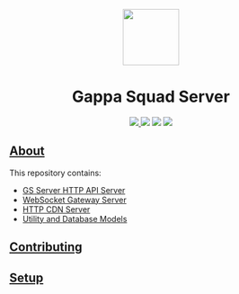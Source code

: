 <p align="center">
  <img width="100" src="https://cdn.discordapp.com/icons/501202509239549952/22220c5c73eb979aa0c1f74b8588dc76.webp?size=240" />
</p>
<h1 align="center">Gappa Squad Server</h1>

<p align="center">
  <a href="hhttps://discord.gg/WWNYqXap">
    <img src="https://img.shields.io/discord/806142446094385153?color=7489d5&logo=discord&logoColor=ffffff" />
  </a>
  <img src="https://img.shields.io/static/v1?label=Status&message=Development&color=blue">
  <a title="Crowdin" target="_blank" href="https://translate.fosscord.com/"><img src="https://badges.crowdin.net/fosscord/localized.svg"></a>
   <a href="https://opencollective.com/fosscord">
    <img src="https://opencollective.com/fosscord/tiers/badge.svg">
  </a>
</p>

## [About](https://labs.techspaces.club)

This repository contains:

-   [GS Server HTTP API Server](/src/api)
-   [WebSocket Gateway Server](/src/gateway)
-   [HTTP CDN Server](/src/cdn)
-   [Utility and Database Models](/src/util)

## [Contributing](https://labs.techspaces.club/contributing/)

## [Setup](https://labs.techspaces.club/setup/server/)
